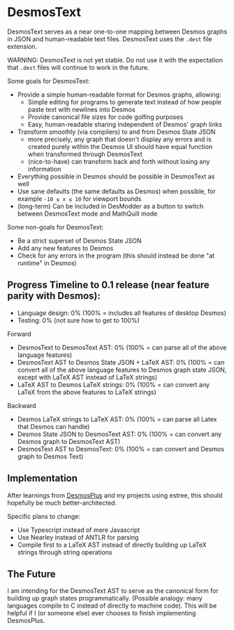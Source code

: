 # DesmosText

DesmosText serves as a near one-to-one mapping between Desmos graphs in JSON and human-readable text files. DesmosText uses the `.dest` file extension.

WARNING: DesmosText is not yet stable. Do not use it with the expectation that `.dest` files will continue to work in the future.

Some goals for DesmosText:

- Provide a simple human-readable format for Desmos graphs, allowing:
  - Simple editing for programs to generate text instead of how people paste text with newlines into Desmos
  - Provide canonical file sizes for code golfing purposes
  - Easy, human-readable sharing independent of Desmos' graph links
- Transform smoothly (via compilers) to and from Desmos State JSON
  - more precisely, any graph that doesn't display any errors and is created purely within the Desmos UI should have equal function when transformed through DesmosText
  - (nice-to-have) can transform back and forth without losing any information
- Everything possible in Desmos should be possible in DesmosText as well
- Use sane defaults (the same defaults as Desmos) when possible, for example `-10 ≤ x ≤ 10` for viewport bounds
- (long-term) Can be included in DesModder as a button to switch between DesmosText mode and MathQuill mode

Some non-goals for DesmosText:

- Be a strict superset of Desmos State JSON
- Add any new features to Desmos
- Check for any errors in the program (this should instead be done "at runtime" in Desmos)

## Progress Timeline to 0.1 release (near feature parity with Desmos):

- Language design: 0% (100% = includes all features of desktop Desmos)
- Testing: 0% (not sure how to get to 100%)

Forward

- DesmosText to DesmosText AST: 0% (100% = can parse all of the above language features)
- DesmosText AST to Desmos State JSON + LaTeX AST: 0% (100% = can convert all of the above language features to Desmos graph state JSON, except with LaTeX AST instead of LaTeX strings)
- LaTeX AST to Desmos LaTeX strings: 0% (100% = can convert any LaTeX from the above features to LaTeX strings)

Backward

- Desmos LaTeX strings to LaTeX AST: 0% (100% = can parse all Latex that Desmos can handle)
- Desmos State JSON to DesmosText AST: 0% (100% = can convert any Desmos graph to DesmosText AST)
- DesmosText AST to DesmosText: 0% (100% = can convert and Desmos graph to Desmos Text)

## Implementation

After learnings from [DesmosPlus](https://github.com/jared-hughes/DesmosPlus) and my projects using estree, this should hopefully be much better-architected.

Specific plans to change:

- Use Typescript instead of mere Javascript
- Use Nearley instead of ANTLR for parsing
- Compile first to a LaTeX AST instead of directly building up LaTeX strings through string operations

## The Future

I am intending for the DesmosText AST to serve as the canonical form for building up graph states programmatically. (Possible analogy: many languages compile to C instead of directly to machine code). This will be helpful if I (or someone else) ever chooses to finish implementing DesmosPlus.
